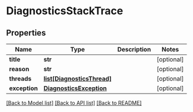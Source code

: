 # DiagnosticsStackTrace

## Properties
Name | Type | Description | Notes
------------ | ------------- | ------------- | -------------
**title** | **str** |  | [optional] 
**reason** | **str** |  | [optional] 
**threads** | [**list[DiagnosticsThread]**](DiagnosticsThread.md) |  | [optional] 
**exception** | [**DiagnosticsException**](DiagnosticsException.md) |  | [optional] 

[[Back to Model list]](../README.md#documentation-for-models) [[Back to API list]](../README.md#documentation-for-api-endpoints) [[Back to README]](../README.md)

